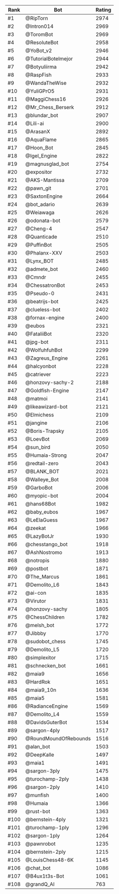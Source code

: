 Rank|Bot|Rating
---|---|---
#1|@RipTorn|2974
#2|@Intron014|2969
#3|@ToromBot|2969
#4|@ResoluteBot|2958
#5|@YoBot_v2|2946
#6|@TutorialBotelmejor|2944
#7|@Botyuliirma|2942
#8|@RaspFish|2933
#9|@WandaTheWise|2932
#10|@YuliGPrO5|2931
#11|@MaggiChess16|2926
#12|@Mr_Chess_Berserk|2912
#13|@blundar_bot|2907
#14|@Lili-ai|2900
#15|@ArasanX|2892
#16|@AquaFlame|2865
#17|@Hoon_Bot|2845
#18|@Igel_Engine|2822
#19|@magnusglad_bot|2754
#20|@expositor|2732
#21|@AKS-Mantissa|2709
#22|@pawn_git|2701
#23|@SaxtonEngine|2664
#24|@bot_adario|2639
#25|@Weiawaga|2626
#26|@odonata-bot|2579
#27|@Cheng-4|2547
#28|@Quanticade|2510
#29|@PuffinBot|2505
#30|@Phalanx-XXV|2503
#31|@Lynx_BOT|2485
#32|@admete_bot|2460
#33|@Cmndr|2455
#34|@ChessatronBot|2453
#35|@Pseudo-0|2431
#36|@beatrijs-bot|2425
#37|@clueless-bot|2402
#38|@fornax-engine|2400
#39|@eubos|2321
#40|@FataliiBot|2320
#41|@jpg-bot|2311
#42|@WolfuhfuhBot|2299
#43|@Zagreus_Engine|2261
#44|@halcyonbot|2228
#45|@catriever|2223
#46|@honzovy-sachy-2|2188
#47|@Goldfish-Engine|2147
#48|@matmoi|2141
#49|@likeawizard-bot|2121
#50|@Elmichess|2109
#51|@jangine|2106
#52|@Boris-Trapsky|2105
#53|@LoevBot|2069
#54|@sun_bird|2050
#55|@Humaia-Strong|2047
#56|@redtail-zero|2043
#57|@BLANK_BOT|2021
#58|@Walleye_Bot|2008
#59|@GarboBot|2006
#60|@myopic-bot|2004
#61|@hans68Bot|1982
#62|@baby_eubos|1967
#63|@LeElaGuess|1967
#64|@zeekat|1966
#65|@LazyBotJr|1930
#66|@chesstango_bot|1918
#67|@AshNostromo|1913
#68|@notropis|1880
#69|@postbot|1871
#70|@The_Marcus|1861
#71|@Demolito_L6|1843
#72|@ai-con|1835
#73|@Virutor|1831
#74|@honzovy-sachy|1805
#75|@ChessChildren|1782
#76|@melsh_bot|1772
#77|@Jibbby|1770
#78|@sudobot_chess|1745
#79|@Demolito_L5|1720
#80|@simplexitor|1715
#81|@schnecken_bot|1661
#82|@maia9|1656
#83|@HardRok|1651
#84|@maia9_10n|1636
#85|@maia5|1581
#86|@RadianceEngine|1569
#87|@Demolito_L4|1559
#88|@DavidsGuterBot|1534
#89|@sargon-4ply|1517
#90|@RoundMoundOfRebounds|1516
#91|@alan_bot|1503
#92|@DeepKalle|1497
#93|@maia1|1491
#94|@sargon-3ply|1475
#95|@turochamp-2ply|1438
#96|@sargon-2ply|1410
#97|@munfish|1400
#98|@Humaia|1366
#99|@rust-bot|1363
#100|@bernstein-4ply|1321
#101|@turochamp-1ply|1296
#102|@sargon-1ply|1264
#103|@pawnrobot|1235
#104|@bernstein-2ply|1215
#105|@LouisChess48-6K|1145
#106|@chat_bot|1086
#107|@B4ux1t3s-Bot|1061
#108|@grandQ_AI|763
